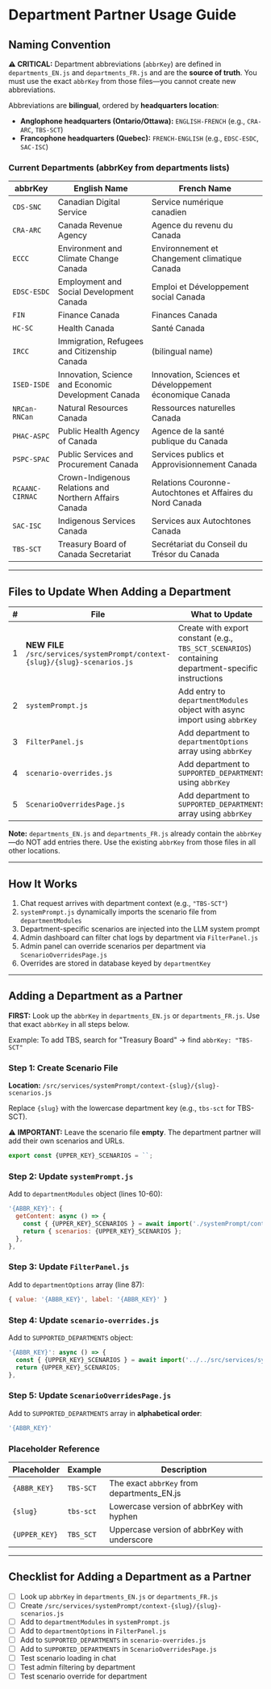 # Department Partner Usage Guide

## Naming Convention

**⚠️ CRITICAL:** Department abbreviations (`abbrKey`) are defined in `departments_EN.js` and `departments_FR.js` and are the **source of truth**. You must use the exact `abbrKey` from those files—you cannot create new abbreviations.

Abbreviations are **bilingual**, ordered by **headquarters location**:
- **Anglophone headquarters (Ontario/Ottawa):** `ENGLISH-FRENCH` (e.g., `CRA-ARC`, `TBS-SCT`)
- **Francophone headquarters (Quebec):** `FRENCH-ENGLISH` (e.g., `EDSC-ESDC`, `SAC-ISC`)

### Current Departments (abbrKey from departments lists)

| abbrKey | English Name | French Name |
|---------|--------------|------------|
| `CDS-SNC` | Canadian Digital Service | Service numérique canadien |
| `CRA-ARC` | Canada Revenue Agency | Agence du revenu du Canada |
| `ECCC` | Environment and Climate Change Canada | Environnement et Changement climatique Canada |
| `EDSC-ESDC` | Employment and Social Development Canada | Emploi et Développement social Canada |
| `FIN` | Finance Canada | Finances Canada |
| `HC-SC` | Health Canada | Santé Canada |
| `IRCC` | Immigration, Refugees and Citizenship Canada | (bilingual name) |
| `ISED-ISDE` | Innovation, Science and Economic Development Canada | Innovation, Sciences et Développement économique Canada |
| `NRCan-RNCan` | Natural Resources Canada | Ressources naturelles Canada |
| `PHAC-ASPC` | Public Health Agency of Canada | Agence de la santé publique du Canada |
| `PSPC-SPAC` | Public Services and Procurement Canada | Services publics et Approvisionnement Canada |
| `RCAANC-CIRNAC` | Crown-Indigenous Relations and Northern Affairs Canada | Relations Couronne-Autochtones et Affaires du Nord Canada |
| `SAC-ISC` | Indigenous Services Canada | Services aux Autochtones Canada |
| `TBS-SCT` | Treasury Board of Canada Secretariat | Secrétariat du Conseil du Trésor du Canada |

---

## Files to Update When Adding a Department

| # | File | What to Update |
|---|------|-----------------|
| 1 | **NEW FILE** `/src/services/systemPrompt/context-{slug}/{slug}-scenarios.js` | Create with export constant (e.g., `TBS_SCT_SCENARIOS`) containing department-specific instructions |
| 2 | `systemPrompt.js` | Add entry to `departmentModules` object with async import using `abbrKey` |
| 3 | `FilterPanel.js` | Add department to `departmentOptions` array using `abbrKey` |
| 4 | `scenario-overrides.js` | Add department to `SUPPORTED_DEPARTMENTS` using `abbrKey` |
| 5 | `ScenarioOverridesPage.js` | Add department to `SUPPORTED_DEPARTMENTS` array using `abbrKey` |

**Note:** `departments_EN.js` and `departments_FR.js` already contain the `abbrKey`—do NOT add entries there. Use the existing `abbrKey` from those files in all other locations.

---

## How It Works

1. Chat request arrives with department context (e.g., `"TBS-SCT"`)
2. `systemPrompt.js` dynamically imports the scenario file from `departmentModules`
3. Department-specific scenarios are injected into the LLM system prompt
4. Admin dashboard can filter chat logs by department via `FilterPanel.js`
5. Admin panel can override scenarios per department via `ScenarioOverridesPage.js`
6. Overrides are stored in database keyed by `departmentKey`

---

## Adding a Department as a Partner

**FIRST:** Look up the `abbrKey` in `departments_EN.js` or `departments_FR.js`. Use that exact `abbrKey` in all steps below.

Example: To add TBS, search for "Treasury Board" → find `abbrKey: "TBS-SCT"`

### Step 1: Create Scenario File

**Location:** `/src/services/systemPrompt/context-{slug}/{slug}-scenarios.js`

Replace `{slug}` with the lowercase department key (e.g., `tbs-sct` for TBS-SCT).

⚠️ **IMPORTANT:** Leave the scenario file **empty**. The department partner will add their own scenarios and URLs.

```javascript
export const {UPPER_KEY}_SCENARIOS = ``;
```

### Step 2: Update `systemPrompt.js`

Add to `departmentModules` object (lines 10-60):

```javascript
'{ABBR_KEY}': {
  getContent: async () => {
    const { {UPPER_KEY}_SCENARIOS } = await import('./systemPrompt/context-{slug}/{slug}-scenarios.js');
    return { scenarios: {UPPER_KEY}_SCENARIOS };
  },
},
```

### Step 3: Update `FilterPanel.js`

Add to `departmentOptions` array (line 87):

```javascript
{ value: '{ABBR_KEY}', label: '{ABBR_KEY}' }
```

### Step 4: Update `scenario-overrides.js`

Add to `SUPPORTED_DEPARTMENTS` object:

```javascript
'{ABBR_KEY}': async () => {
  const { {UPPER_KEY}_SCENARIOS } = await import('../../src/services/systemPrompt/context-{slug}/{slug}-scenarios.js');
  return {UPPER_KEY}_SCENARIOS;
},
```

### Step 5: Update `ScenarioOverridesPage.js`

Add to `SUPPORTED_DEPARTMENTS` array in **alphabetical order**:

```javascript
'{ABBR_KEY}'
```

### Placeholder Reference

| Placeholder | Example | Description |
|------------|---------|------------|
| `{ABBR_KEY}` | `TBS-SCT` | The exact `abbrKey` from departments_EN.js |
| `{slug}` | `tbs-sct` | Lowercase version of abbrKey with hyphen |
| `{UPPER_KEY}` | `TBS_SCT` | Uppercase version of abbrKey with underscore |

---

## Checklist for Adding a Department as a Partner

- [ ] Look up `abbrKey` in `departments_EN.js` or `departments_FR.js`
- [ ] Create `/src/services/systemPrompt/context-{slug}/{slug}-scenarios.js`
- [ ] Add to `departmentModules` in `systemPrompt.js`
- [ ] Add to `departmentOptions` in `FilterPanel.js`
- [ ] Add to `SUPPORTED_DEPARTMENTS` in `scenario-overrides.js`
- [ ] Add to `SUPPORTED_DEPARTMENTS` in `ScenarioOverridesPage.js`
- [ ] Test scenario loading in chat
- [ ] Test admin filtering by department
- [ ] Test scenario override for department
